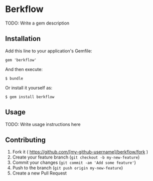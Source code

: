 # Berkflow

TODO: Write a gem description

## Installation

Add this line to your application's Gemfile:

    gem 'berkflow'

And then execute:

    $ bundle

Or install it yourself as:

    $ gem install berkflow

## Usage

TODO: Write usage instructions here

## Contributing

1. Fork it ( https://github.com/[my-github-username]/berkflow/fork )
2. Create your feature branch (`git checkout -b my-new-feature`)
3. Commit your changes (`git commit -am 'Add some feature'`)
4. Push to the branch (`git push origin my-new-feature`)
5. Create a new Pull Request
